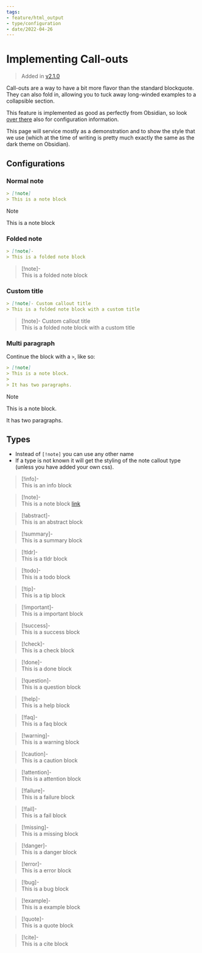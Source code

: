 ```yaml
---
tags:
- feature/html_output
- type/configuration
- date/2022-04-26
---
```

   
# Implementing Call-outs   
> Added in [v2.1.0](../Changelog/v2.1.0.md)   
   
Call-outs are a way to have a bit more flavor than the standard blockquote. They can also fold in, allowing you to tuck away long-winded examples to a collapsible section.   
   
This feature is implemented as good as perfectly from Obsidian, so look [over there](https://help.obsidian.md/How+to/Use+callouts) also for configuration information.   
   
This page will service mostly as a demonstration and to show the style that we use (which at the time of writing is pretty much exactly the same as the dark theme on Obsidian).   
   
## Configurations   
### Normal note   
``` markdown
> [!note]
> This is a note block
```
   
   
> [!note]   
> This is a note block   
   
### Folded note   
``` markdown
> [!note]-
> This is a folded note block
```
   
   
> [!note]-   
> This is a folded note block   
   
### Custom title   
``` markdown
> [!note]- Custom callout title
> This is a folded note block with a custom title
```
   
> [!note]- Custom callout title   
> This is a folded note block with a custom title   
   
### Multi paragraph   
Continue the block with a `>`, like so:   
``` markdown
> [!note]
> This is a note block.
>
> It has two paragraphs.
```
   
> [!note]   
> This is a note block.   
>   
> It has two paragraphs.   
   
## Types   
   
- Instead of `[!note]` you can use any other name   
- If a type is not known it will get the styling of the note callout type (unless you have added your own css).   
   
> [!info]-    
> This is an info block   
   
> [!note]-    
> This is a note block [link](brtdar)   
   
> [!abstract]-    
> This is an abstract block   
   
> [!summary]-    
> This is a summary block   
   
> [!tldr]-    
> This is a tldr block   
   
> [!todo]-    
> This is a todo block   
   
> [!tip]-    
> This is a tip block   
   
> [!important]-    
> This is a important block   
   
> [!success]-    
> This is a success block   
   
> [!check]-    
> This is a check block   
   
> [!done]-    
> This is a done block   
   
> [!question]-    
> This is a question block   
   
> [!help]-    
> This is a help block   
   
> [!faq]-    
> This is a faq block   
   
> [!warning]-    
> This is a warning block   
   
> [!caution]-    
> This is a caution block   
   
> [!attention]-    
> This is a attention block   
   
> [!failure]-    
> This is a failure block   
   
> [!fail]-    
> This is a fail block   
   
> [!missing]-    
> This is a missing block   
   
> [!danger]-    
> This is a danger block   
   
> [!error]-    
> This is a error block   
   
> [!bug]-    
> This is a bug block   
   
> [!example]-    
> This is a example block   
   
> [!quote]-    
> This is a quote block   
   
> [!cite]-    
> This is a cite block